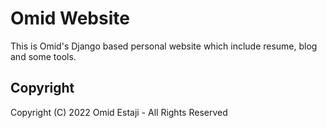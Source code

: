 # Omid Website

This is Omid's Django based personal website which include resume, blog and some tools.

## Copyright

Copyright (C) 2022 Omid Estaji - All Rights Reserved